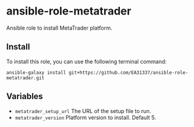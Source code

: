 # ansible-role-metatrader

Ansible role to install MetaTrader platform.

## Install

To install this role, you can use the following terminal command:

    ansible-galaxy install git+https://github.com/EA31337/ansible-role-metatrader.git

## Variables

- `metatrader_setup_url`
  The URL of the setup file to run.
- `metatrader_version`
  Platform version to install.
  Default 5.
